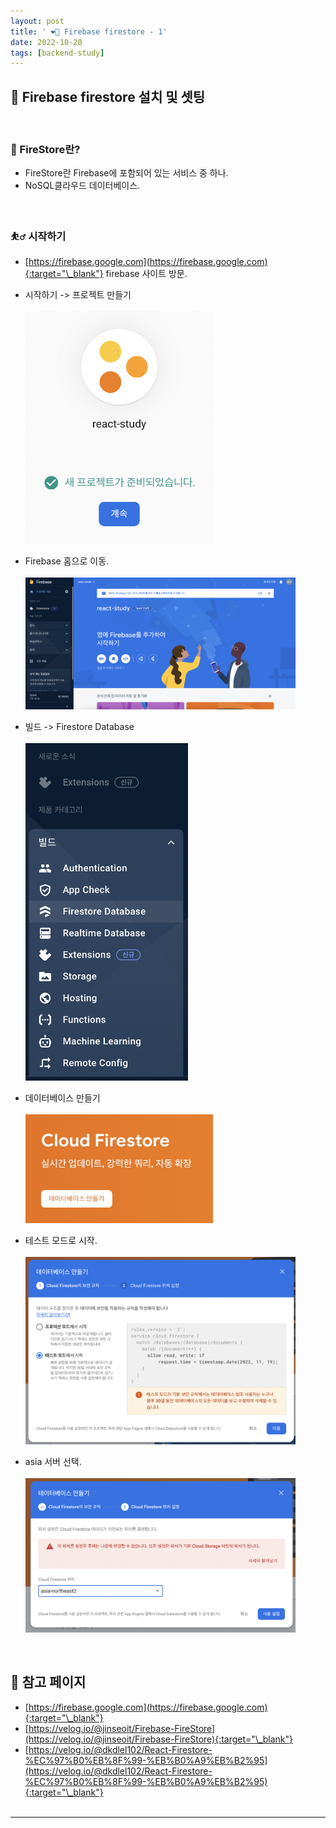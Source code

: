 ```yaml
---
layout: post
title: ' ❤️‍🔥 Firebase firestore - 1'
date: 2022-10-20
tags: [backend-study]
---
```


## 🎇 Firebase firestore 설치 및 셋팅

<br/>

### 🚒 FireStore란?

- FireStore란 Firebase에 포함되어 있는 서비스 중 하나.
- NoSQL클라우드 데이터베이스.

<br/>

### ⛹️‍♂️ 시작하기

- [https://firebase.google.com](https://firebase.google.com){:target="\_blank"} firebase 사이트 방문.
- 시작하기 -> 프로젝트 만들기<br/><br/><img src="../assets/images/img_firebase_01.png" alt="" style="width:auto; max-width:300px; min-width:200px;" />

- Firebase 홈으로 이동. <br/><br/><img src="../assets/images/img_firebase_02.png" alt="" style="width:90%; max-width:700px; min-width:300px;" />

- 빌드 -> Firestore Database<br/><br/><img src="../assets/images/img_firebase_03.png" alt="" style="width:auto; max-width:260px; min-width:200px;" />

- 데이터베이스 만들기<br/><br/><img src="../assets/images/img_firebase_04.png" alt="" style="width:auto; max-width:300px; min-width:240px;" />

- 테스트 모드로 시작. <br/><br/><img src="../assets/images/img_firebase_05.png" alt="" style="width:90%; max-width:700px; min-width:300px;" />

- asia 서버 선택.<br/><br/><img src="../assets/images/img_firebase_06.png" alt="" style="width:90%; max-width:700px; min-width:300px;" />

<br/>

## 🎫 참고 페이지

- [https://firebase.google.com](https://firebase.google.com){:target="\_blank"}
- [https://velog.io/@jinseoit/Firebase-FireStore](https://velog.io/@jinseoit/Firebase-FireStore){:target="\_blank"}
- [https://velog.io/@dkdlel102/React-Firestore-%EC%97%B0%EB%8F%99-%EB%B0%A9%EB%B2%95](https://velog.io/@dkdlel102/React-Firestore-%EC%97%B0%EB%8F%99-%EB%B0%A9%EB%B2%95){:target="\_blank"}
  <br/><br/>

---
